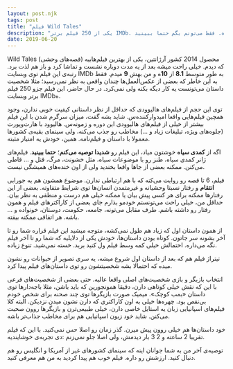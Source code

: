 ```yaml
---
layout: post.njk
tags: post
title: "فیلم Wild Tales"
description: "یکی از 250 فیلم برتر IMDb. زبان اسپانیایی، محصول 2014 کشور آرژانتین. خیلی خوش‌ساخت. روون. ژانر کمدی سیاه. انتخاب بازیگرها و بازی‌ها عالی. داستان‌ها کوتاه. فقط می‌تونم بگم حتما ببینید."
date: 2019-06-20
---
```


Wild Tales (قصه‌های وحشی) محصول 2014 کشور آرژانتین، یکی از بهترین فیلم‌هاییه که دیدم. خیلی راحت میشه بعد از یه مدت دوباره نشست و تماشا کرد و باز هم لذت برد. رتبه‌ی  این فیلم توی وبسایت IMDb به طور متوسط **8.1** از **10**ه و من بهش **9** میدم. فقط به این خاطر که بعضی از عکس‌العمل‌ها چندان واقعی به نظر نمی‌رسید؛ مثلا شخصیت داستان می‌تونست یه کار دیگه بکنه ولی نمی‌کرد. در حال حاضر، این فیلم جزو 250 فیلم برتر وبسایت IMDbه.

توی این حجم از فیلم‌های هالیوودی که حداقل از نظر داستانی کیفیت خوبی ندارن، وجود همچین فیلم‌هایی واقعا امیدوارکننده‌س. شاید بشه گفت، میزان سرگرم شدن با این فیلم بیشتر از خیلی از فیلم‌های هالیوودی این دوره و زمونه‌س. هالیوود با هارت‌وپورت (جلوه‌های ویژه، تبلیغات زیاد و ...) مخاطب رو جذب می‌کنه، ولی سینمای بقیه‌ی کشورها معمولا با داستان و فیلم‌نامه. همین، خودش یه امتیاز مثبته.

اگه از **کمدی سیاه** خوشتون میاد، این فیلم رو **شدیدا توصیه می‌کنم**؛ **حتما ببینید**. فیلم‌های ژانر کمدی سیاه، طنز رو با موضوعات سیاه، مثل خشونت، مرگ، قتل و ... قاطی می‌کنن. ممکنه بعضی از جاها واقعا بخندید ولی از اون خنده‌های همیشگی نیست.

فیلم، 6 تا قصه رو روایت می‌کنه که با هم ارتباطی ندارن. موضوع همشون هم یه جورایی **انتقام** و رفتار نسبتا وحشیانه و غیرمتمدن انسان‌ها توی شرایط متفاوته. بعضی از این رفتارها ممکنه برای هر کسی پیش بیان یا ممکنه خیلی هم درست و منطقی به نظر بیان. حداقل من، خیلی راحت می‌تونستم خودمو بذارم جای بعضی از کاراکترهای فیلم و همون رفتار رو داشته باشم. طرف مقابل می‌تونه، جامعه، حکومت، دوستان، خونواده و ... باشه. هر اتفاقی ممکنه بیفته.

از همون داستان اول که زیاد هم طول نمی‌کشه، متوجه میشید این فیلم قراره شما رو تا آخر بشونه سر جاتون. کوتاه بودن داستان‌ها، خودش یکی از دلایلیه که شما رو تا آخر فیلم نگه می‌داره. احتمالش خیلی کمه وسط فیلم ول کنید برید. خسته نمی‌شید. تنوع زیاده.

تیتراژ فیلم هم که بعد از داستان اول شروع میشه، یه سری تصویر از حیوانات رو نشون میده که احتمالا بشه شخصیتشون رو توی داستان‌های فیلم پیدا کرد.

انتخاب بازیگر و بازی شخصیت‌های اصلی واقعا عالیه. حتی بعضی از شخصیت‌های فرعی با این که نقش خیلی کوتاهی دارن، دقیقا همونجورین که باید باشن، مثلا باجه‌دارها توی داستان «بمب کوچک». میمیک صورت بازیگرها توی چند صحنه برای شخص خودم بی‌نقص بود. چهره‌ها خیلی به اون کاراکتری که دارن نشون میدن نزدیکن. البته کلا فیلم‌های اسپانیایی زبان یه استایل خاصی دارن، خیلی طبیعی‌ترن و بازیگرها روون صحبت می‌کنن. شاید خود زبون اسپانیایی هم برای مخاطب جذاب‌تر باشه.

خود داستان‌ها هم خیلی روون پیش میرن. گذر زمان رو اصلا حس نمی‌کنید. با این که فیلم تقریبا 2 ساعته و 2 3 بار دیدمش، ولی اصلا جلو نمی‌زنم :دی تجربه‌ی خوشایندیه.

توصیه‌ی آخر من به شما جوانان اینه که سینمای کشورهای غیر از آمریکا و انگلیس رو هم دنبال کنید. ارزشش رو داره. فیلم خوب هم پیدا کردید به من هم معرفی کنید.